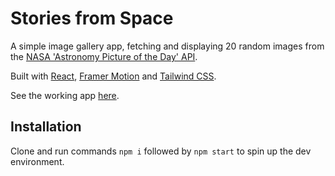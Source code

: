 # Stories from Space

A simple image gallery app, fetching and displaying 20 random images from the [NASA 'Astronomy Picture of the Day' API](https://github.com/nasa/apod-api). 

Built with [React](https://github.com/facebook/create-react-app), [Framer Motion](https://github.com/framer/motion) and [Tailwind CSS](https://github.com/tailwindlabs/tailwindcss).

See the working app [here](https://stories-from-space.netlify.app/).

## Installation

Clone and run commands `npm i` followed by `npm start` to spin up the dev environment.

